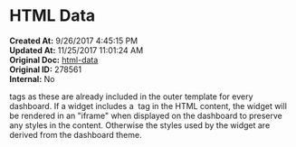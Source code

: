 # HTML Data

<PageHeader />

**Created At:** 9/26/2017 4:45:15 PM  
**Updated At:** 11/25/2017 11:01:24 AM  
**Original Doc:** [html-data](https://docs.zumasys.com/36577-mv-dashboard/html-data)  
**Original ID:** 278561  
**Internal:** No  


tags as these are already included in the outer template for every dashboard. If a widget includes a  tag in the HTML content, the widget will be rendered in an "iframe" when displayed on the dashboard to preserve any styles in the content. Otherwise the styles used by the widget are derived from the dashboard theme.
